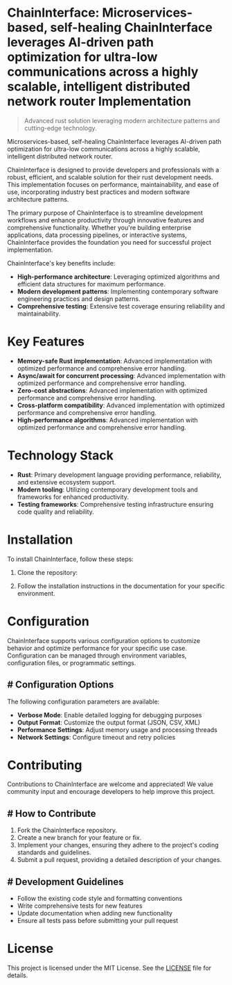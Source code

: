 <!-- fallback_ChainInterface_20251020113356_55306 -->

# ChainInterface: Microservices-based, self-healing ChainInterface leverages AI-driven path optimization for ultra-low communications across a highly scalable, intelligent distributed network router Implementation
> Advanced rust solution leveraging modern architecture patterns and cutting-edge technology.

Microservices-based, self-healing ChainInterface leverages AI-driven path optimization for ultra-low communications across a highly scalable, intelligent distributed network router.

ChainInterface is designed to provide developers and professionals with a robust, efficient, and scalable solution for their rust development needs. This implementation focuses on performance, maintainability, and ease of use, incorporating industry best practices and modern software architecture patterns.

The primary purpose of ChainInterface is to streamline development workflows and enhance productivity through innovative features and comprehensive functionality. Whether you're building enterprise applications, data processing pipelines, or interactive systems, ChainInterface provides the foundation you need for successful project implementation.

ChainInterface's key benefits include:

* **High-performance architecture**: Leveraging optimized algorithms and efficient data structures for maximum performance.
* **Modern development patterns**: Implementing contemporary software engineering practices and design patterns.
* **Comprehensive testing**: Extensive test coverage ensuring reliability and maintainability.

# Key Features

* **Memory-safe Rust implementation**: Advanced implementation with optimized performance and comprehensive error handling.
* **Async/await for concurrent processing**: Advanced implementation with optimized performance and comprehensive error handling.
* **Zero-cost abstractions**: Advanced implementation with optimized performance and comprehensive error handling.
* **Cross-platform compatibility**: Advanced implementation with optimized performance and comprehensive error handling.
* **High-performance algorithms**: Advanced implementation with optimized performance and comprehensive error handling.

# Technology Stack

* **Rust**: Primary development language providing performance, reliability, and extensive ecosystem support.
* **Modern tooling**: Utilizing contemporary development tools and frameworks for enhanced productivity.
* **Testing frameworks**: Comprehensive testing infrastructure ensuring code quality and reliability.

# Installation

To install ChainInterface, follow these steps:

1. Clone the repository:


2. Follow the installation instructions in the documentation for your specific environment.

# Configuration

ChainInterface supports various configuration options to customize behavior and optimize performance for your specific use case. Configuration can be managed through environment variables, configuration files, or programmatic settings.

## # Configuration Options

The following configuration parameters are available:

* **Verbose Mode**: Enable detailed logging for debugging purposes
* **Output Format**: Customize the output format (JSON, CSV, XML)
* **Performance Settings**: Adjust memory usage and processing threads
* **Network Settings**: Configure timeout and retry policies

# Contributing

Contributions to ChainInterface are welcome and appreciated! We value community input and encourage developers to help improve this project.

## # How to Contribute

1. Fork the ChainInterface repository.
2. Create a new branch for your feature or fix.
3. Implement your changes, ensuring they adhere to the project's coding standards and guidelines.
4. Submit a pull request, providing a detailed description of your changes.

## # Development Guidelines

* Follow the existing code style and formatting conventions
* Write comprehensive tests for new features
* Update documentation when adding new functionality
* Ensure all tests pass before submitting your pull request

# License

This project is licensed under the MIT License. See the [LICENSE](https://github.com/paaak/ChainInterface/blob/main/LICENSE) file for details.
